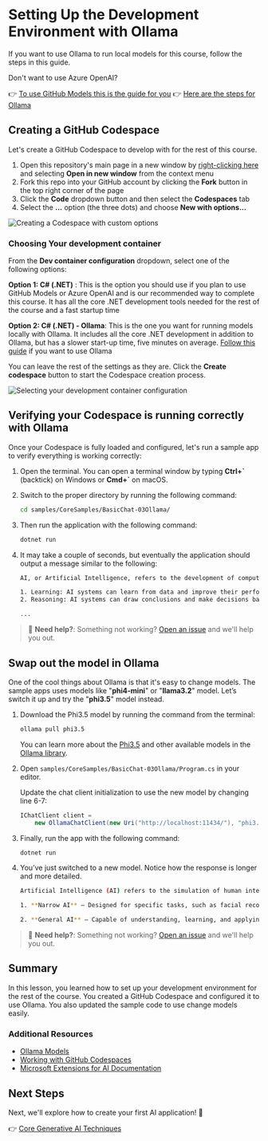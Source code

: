 # Setting Up the Development Environment with Ollama

If you want to use Ollama to run local models for this course, follow the steps in this guide.

Don't want to use Azure OpenAI?

👉 [To use GitHub Models this is the guide for you](./readme.md)
👉 [Here are the steps for Ollama](getting-started-ollama.md)

## Creating a GitHub Codespace

Let's create a GitHub Codespace to develop with for the rest of this course.

1. Open this repository's main page in a new window by [right-clicking here](https://github.com/microsoft/Generative-AI-for-beginners-dotnet) and selecting **Open in new window** from the context menu
1. Fork this repo into your GitHub account by clicking the **Fork** button in the top right corner of the page
1. Click the **Code** dropdown button and then select the **Codespaces** tab
1. Select the **...** option (the three dots) and choose **New with options...**

![Creating a Codespace with custom options](./images/creating-codespace.png)

### Choosing Your development container

From the **Dev container configuration** dropdown, select one of the following options:

**Option 1: C# (.NET)** : This is the option you should use if you plan to use GitHub Models or Azure OpenAI and is our recommended way to complete this course. It has all the core .NET development tools needed for the rest of the course and a fast startup time

**Option 2: C# (.NET) - Ollama**: This is the one you want for running models locally with Ollama. It includes all the core .NET development in addition to Ollama, but has a slower start-up time, five minutes on average. [Follow this guide](getting-started-ollama.md) if you want to use Ollama

You can leave the rest of the settings as they are. Click the **Create codespace** button to start the Codespace creation process.

![Selecting your development container configuration](./images/select-container-codespace.png)

## Verifying your Codespace is running correctly with Ollama

Once your Codespace is fully loaded and configured, let's run a sample app to verify everything is working correctly:

1. Open the terminal. You can open a terminal window by typing **Ctrl+\`** (backtick) on Windows or **Cmd+`** on macOS.

1. Switch to the proper directory by running the following command:

    ```bash
    cd samples/CoreSamples/BasicChat-03Ollama/
    ```

1. Then run the application with the following command:

    ```bash
    dotnet run
    ```

1. It may take a couple of seconds, but eventually the application should output a message similar to the following:

    ```bash
    AI, or Artificial Intelligence, refers to the development of computer systems that can perform tasks that typically require human intelligence, such as:

    1. Learning: AI systems can learn from data and improve their performance over time.
    2. Reasoning: AI systems can draw conclusions and make decisions based on the data they have been trained on.
    
    ...
    ```

> 🙋 **Need help?**: Something not working? [Open an issue](https://github.com/microsoft/Generative-AI-for-beginners-dotnet/issues/new?template=Blank+issue) and we'll help you out.

## Swap out the model in Ollama

One of the cool things about Ollama is that it's easy to change models. The sample apps uses models like "**phi4-mini**" or "**llama3.2**" model. Let’s switch it up and try the "**phi3.5**" model instead.

1. Download the Phi3.5 model by running the command from the terminal:

    ```bash
    ollama pull phi3.5
    ```

    You can learn more about the [Phi3.5](https://ollama.com/library/phi3.5) and other available models in the [Ollama library](https://ollama.com/library/).

1. Open `samples/CoreSamples/BasicChat-03Ollama/Program.cs` in your editor.

    Update the chat client initialization to use the new model by changing line 6-7:

    ```csharp
    IChatClient client =
        new OllamaChatClient(new Uri("http://localhost:11434/"), "phi3.5");
    ```

1. Finally, run the app with the following command:

    ```bash
    dotnet run
    ```

1. You’ve just switched to a new model. Notice how the response is longer and more detailed.

    ```bash
    Artificial Intelligence (AI) refers to the simulation of human intelligence processes by machines, especially computer systems. These processes include learning (the acquisition of information and accumulation of knowledge), reasoning (using the acquired knowledge to make deductions or decisions), and self-correction. AI can manifest in various forms:

    1. **Narrow AI** – Designed for specific tasks, such as facial recognition software, voice assistants like Siri or Alexa, autonomous vehicles, etc., which operate under a limited preprogrammed set of behaviors and rules but excel within their domain when compared to humans in these specialized areas.

    2. **General AI** – Capable of understanding, learning, and applying intelligence broadly across various domains like human beings do (natural language processing, problem-solving at a high level). General AIs are still largely theoretical as we haven't yet achieved this form to the extent necessary for practical applications beyond narrow tasks.
    ```

> 🙋 **Need help?**: Something not working? [Open an issue](https://github.com/microsoft/Generative-AI-for-beginners-dotnet/issues/new?template=Blank+issue) and we'll help you out.

## Summary

In this lesson, you learned how to set up your development environment for the rest of the course. You created a GitHub Codespace and configured it to use Ollama. You also updated the sample code to use change models easily.

### Additional Resources

- [Ollama Models](https://ollama.com/search)
- [Working with GitHub Codespaces](https://docs.github.com/en/codespaces/getting-started)
- [Microsoft Extensions for AI Documentation](https://learn.microsoft.com/dotnet/)

## Next Steps

Next, we'll explore how to create your first AI application! 🚀

👉 [Core Generative AI Techniques](../03-CoreGenerativeAITechniques/readme.md)
